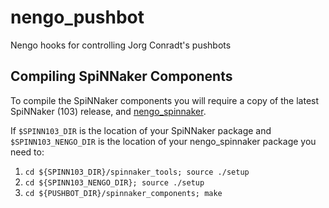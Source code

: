 nengo_pushbot
=============

Nengo hooks for controlling Jorg Conradt's pushbots

Compiling SpiNNaker Components
------------------------------

To compile the SpiNNaker components you will require a copy of the latest
SpiNNaker (103) release, and
[nengo_spinnaker](https://github.com/ctn-waterloo/nengo_spinnaker).

If `$SPINN103_DIR` is the location of your SpiNNaker package and 
`$SPINN103_NENGO_DIR` is the location of your nengo_spinnaker package you need
to:

 1. `cd ${SPINN103_DIR}/spinnaker_tools; source ./setup`
 1. `cd ${SPINN103_NENGO_DIR}; source ./setup`
 1. `cd ${PUSHBOT_DIR}/spinnaker_components; make`
